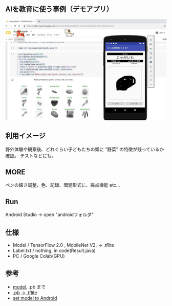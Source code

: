 ## AIを教育に使う事例（デモアプリ）

<div align="center">
  <img src="image/test.jpg" heigit="500"/>
</div>

## 利用イメージ

野外体験や観察後、どれぐらい子どもたちの頭に ”野菜” の特徴が残っているか確認。
テストなどにも。

## MORE

ペンの細さ調整、色、記録、問題形式に、採点機能 etc...


## Run

Android Studio -> open "androidフォルダ"

## 仕様

+ Model / TensorFlow 2.0 , MobileNet V2,  -> .tflite
+ Label.txt / nothing, in code(Result.java)
+ PC / Google Colab(GPU)

## 参考

+ [model](https://www.tensorflow.org/tutorials/images/transfer_learning_with_hub), .pb まで
+ [.pb -> .tflite](https://www.tensorflow.org/lite/convert/python_api)
+ [set model to Android](https://github.com/nex3z/tflite-mnist-android)


